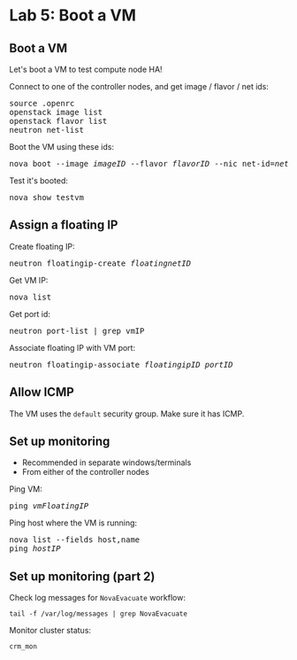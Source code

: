<!-- .slide: data-state="section-break" id="lab-5" data-menu-title="Lab 5: Boot a VM" -->
# Lab 5: Boot a VM


<!-- .slide: data-state="normal" id="boot-vm" -->
## Boot a VM

Let's boot a VM to test compute node HA!

Connect to one of the controller nodes, and get image / flavor / net ids:

<pre>
source .openrc
openstack image list
openstack flavor list
neutron net-list
</pre>

Boot the VM using these ids:

<pre>
nova boot --image <em>imageID</em> --flavor <em>flavorID</em> --nic net-id=<em>netID</em> testvm
</pre>

Test it's booted:

<pre>
nova show testvm
</pre>


<!-- .slide: data-state="normal" id="floating-ip" -->
## Assign a floating IP

Create floating IP:

<pre>
neutron floatingip-create <em>floatingnetID</em>
</pre>

Get VM IP:

<pre>
nova list
</pre>

Get port id:

<pre>
neutron port-list | grep vmIP
</pre>

Associate floating IP with VM port:

<pre>
neutron floatingip-associate <em>floatingipID portID</em>
</pre>


<!-- .slide: data-state="normal" id="allow-icmp" -->
## Allow ICMP

The VM uses the `default` security group. Make sure it has ICMP.


<!-- .slide: data-state="normal" id="setup-monitoring" -->
## Set up monitoring

* Recommended in separate windows/terminals
* From either of the controller nodes

Ping VM:

<pre>
ping <em>vmFloatingIP</em>
</pre>

Ping host where the VM is running:

<pre>
nova list --fields host,name
ping <em>hostIP</em>
</pre>


<!-- .slide: data-state="normal" id="setup-monitoring-2" -->
## Set up monitoring (part 2)

Check log messages for `NovaEvacuate` workflow:

```
tail -f /var/log/messages | grep NovaEvacuate
```

Monitor cluster status:

```
crm_mon
```
